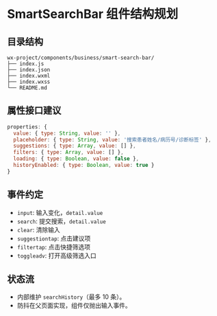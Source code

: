 # SmartSearchBar 组件结构规划

## 目录结构

```
wx-project/components/business/smart-search-bar/
├── index.js
├── index.json
├── index.wxml
├── index.wxss
└── README.md
```

## 属性接口建议

```javascript
properties: {
  value: { type: String, value: '' },
  placeholder: { type: String, value: '搜索患者姓名/病历号/诊断标签' },
  suggestions: { type: Array, value: [] },
  filters: { type: Array, value: [] },
  loading: { type: Boolean, value: false },
  historyEnabled: { type: Boolean, value: true }
}
```

## 事件约定

- `input`: 输入变化，`detail.value`
- `search`: 提交搜索，`detail.value`
- `clear`: 清除输入
- `suggestiontap`: 点击建议项
- `filtertap`: 点击快捷筛选项
- `toggleadv`: 打开高级筛选入口

## 状态流

- 内部维护 `searchHistory`（最多 10 条）。
- 防抖在父页面实现，组件仅抛出输入事件。
